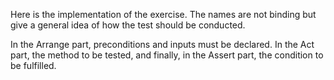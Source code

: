 Here is the implementation of the exercise. The names are not binding but give a general idea of how the test should be conducted. 

In the Arrange part, preconditions and inputs must be declared. In the Act part, the method to be tested, and finally, in the Assert part, the condition to be fulfilled. 
